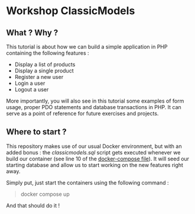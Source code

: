 # Workshop ClassicModels

## What ? Why ?

This tutorial is about how we can build a simple application in PHP containing the following features :
* Display a list of products
* Display a single product
* Register a new user
* Login a user
* Logout a user

More importantly, you will also see in this tutorial some examples of form usage,
proper PDO statements and database transactions in PHP.
It can serve as a point of reference for future exercises and projects.

## Where to start ?

This repository makes use of our usual Docker environment, but with an added bonus : the _classicmodels.sql_ script gets
executed whenever we build our container (see line 10 of the [docker-compose file](docker-compose.yml)). It will seed
our starting database and allow us to start working on the new features right away.

Simply put, just start the containers using the following command :
> docker compose up

And that should do it !